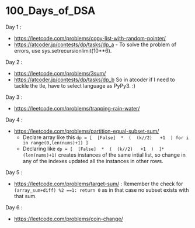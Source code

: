 # 100_Days_of_DSA

Day 1 :
- https://leetcode.com/problems/copy-list-with-random-pointer/
- https://atcoder.jp/contests/dp/tasks/dp_a  - To solve the problem of errors, use sys.setrecursionlimit(10**6).

Day 2 :
- https://leetcode.com/problems/3sum/
- https://atcoder.jp/contests/dp/tasks/dp_b So in atcoder if I need to tackle the tle, have to select language as PyPy3. :)

Day 3 :
- https://leetcode.com/problems/trapping-rain-water/

Day 4 :
- https://leetcode.com/problems/partition-equal-subset-sum/
  - Declare array like this ```dp = [  [False]  *  (  (k//2)   +1  ) for i in range(0,len(nums)+1) ]```
  - Declaring like ```dp = [  [False]  *  (  (k//2)   +1  )  ]*(len(nums)+1)``` creates instances of the same intial list, so change in any of the indexes updated all the instances in other rows.

Day 5 :
- https://leetcode.com/problems/target-sum/ : Remember the check for ```(array_sum+diff) %2 ==1: return 0``` as in that case no subset exists with that sum.

Day 6 :
- https://leetcode.com/problems/coin-change/
       

